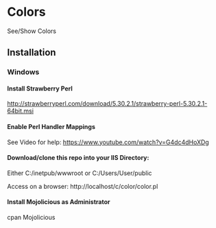 # Colors

See/Show Colors 

## Installation

### Windows

#### Install Strawberry Perl 

http://strawberryperl.com/download/5.30.2.1/strawberry-perl-5.30.2.1-64bit.msi

#### Enable Perl Handler Mappings

See Video for help: https://www.youtube.com/watch?v=G4dc4dHoXDg

#### Download/clone this repo into your IIS Directory:  

Either C:/inetpub/wwwroot or C:/Users/User/public

Access on a browser: http://localhost/c/color/color.pl

#### Install Mojolicious as Administrator

cpan Mojolicious